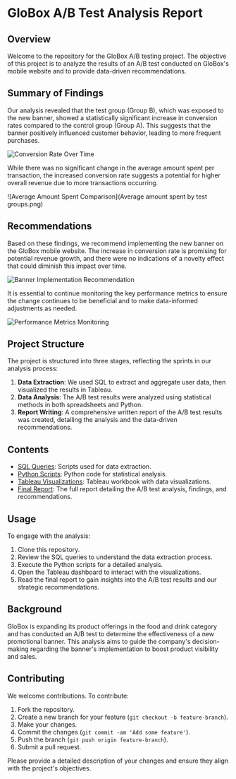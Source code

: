 
# GloBox A/B Test Analysis Report

## Overview

Welcome to the repository for the GloBox A/B testing project. The objective of this project is to analyze the results of an A/B test conducted on GloBox's mobile website and to provide data-driven recommendations.

## Summary of Findings

Our analysis revealed that the test group (Group B), which was exposed to the new banner, showed a statistically significant increase in conversion rates compared to the control group (Group A). This suggests that the banner positively influenced customer behavior, leading to more frequent purchases.

![Conversion Rate Over Time](https://github.com/moseskolleh/masterschool_project/assets/33796303/763f719a-74e3-4037-80d1-a1afe9ee4264)

While there was no significant change in the average amount spent per transaction, the increased conversion rate suggests a potential for higher overall revenue due to more transactions occurring.

![Average Amount Spent Comparison](Average amount spent by test groups.png)

## Recommendations

Based on these findings, we recommend implementing the new banner on the GloBox mobile website. The increase in conversion rate is promising for potential revenue growth, and there were no indications of a novelty effect that could diminish this impact over time.

![Banner Implementation Recommendation](/path/to/banner_implementation_recommendation_image.png)

It is essential to continue monitoring the key performance metrics to ensure the change continues to be beneficial and to make data-informed adjustments as needed.

![Performance Metrics Monitoring](/path/to/performance_metrics_monitoring_image.png)

## Project Structure

The project is structured into three stages, reflecting the sprints in our analysis process:

1. **Data Extraction**: We used SQL to extract and aggregate user data, then visualized the results in Tableau.
2. **Data Analysis**: The A/B test results were analyzed using statistical methods in both spreadsheets and Python.
3. **Report Writing**: A comprehensive written report of the A/B test results was created, detailing the analysis and the data-driven recommendations.

## Contents

- [SQL Queries](./sql/queries.sql): Scripts used for data extraction.
- [Python Scripts](./python/analysis.py): Python code for statistical analysis.
- [Tableau Visualizations](./tableau/dashboard.twbx): Tableau workbook with data visualizations.
- [Final Report](./report/analysis_report.pdf): The full report detailing the A/B test analysis, findings, and recommendations.

## Usage

To engage with the analysis:

1. Clone this repository.
2. Review the SQL queries to understand the data extraction process.
3. Execute the Python scripts for a detailed analysis.
4. Open the Tableau dashboard to interact with the visualizations.
5. Read the final report to gain insights into the A/B test results and our strategic recommendations.

## Background

GloBox is expanding its product offerings in the food and drink category and has conducted an A/B test to determine the effectiveness of a new promotional banner. This analysis aims to guide the company's decision-making regarding the banner's implementation to boost product visibility and sales.

## Contributing

We welcome contributions. To contribute:

1. Fork the repository.
2. Create a new branch for your feature (`git checkout -b feature-branch`).
3. Make your changes.
4. Commit the changes (`git commit -am 'Add some feature'`).
5. Push the branch (`git push origin feature-branch`).
6. Submit a pull request.

Please provide a detailed description of your changes and ensure they align with the project's objectives.
